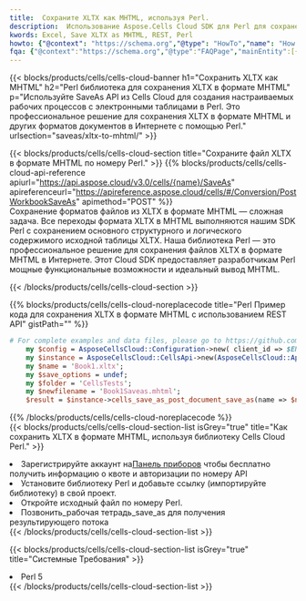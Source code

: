 ```yaml
---
title:  Сохраните XLTX как MHTML, используя Perl.
description:  Использование Aspose.Cells Cloud SDK для Perl для сохранения файла формата XLTX как файла формата MHTML.
kwords: Excel, Save XLTX as MHTML, REST, Perl
howto: {"@context": "https://schema.org","@type": "HowTo","name": "How to save XLTX as MHTML using the Cells Cloud Perl library.","description": "How to save XLTX as MHTML using the Cells Cloud Perl library.","image": {"@type": "ImageObject"},"url": "/perl/saveas/xltx-to-mhtml/","step": [{ "@type": "HowToStep","name": "How to save XLTX as MHTML using the Cells Cloud Perl library. step 1", "image": {"@type": "ImageObject",},"url": "/perl/saveas/xltx-to-mhtml/","text": "Register an account at <a href='https://dashboard.aspose.cloud/'>Dashboard</a> to get free API quota & authorization details",},{ "@type": "HowToStep","name": "How to save XLTX as MHTML using the Cells Cloud Perl library. step 1", "image": {"@type": "ImageObject",},"url": "/perl/saveas/xltx-to-mhtml/","text": "Install Perl library and add the reference (import the library) to your project.",},{ "@type": "HowToStep","name": "How to save XLTX as MHTML using the Cells Cloud Perl library. step 1", "image": {"@type": "ImageObject",},"url": "/perl/saveas/xltx-to-mhtml/","text": "Open the source file in Perl.",},{ "@type": "HowToStep","name": "How to save XLTX as MHTML using the Cells Cloud Perl library. step 1", "image": {"@type": "ImageObject",},"url": "/perl/saveas/xltx-to-mhtml/","text": "Call post_workbook_save_as method to get the resultant stream",}, ],"supply": {"@type": "HowToSupply","name": "document"},"tool": [{"@type": "HowToTool","name": "VIM, Visual Studio Code, Eclipse"},{"@type": "HowToTool","name": "Aspose Cells"}],"totalTime": "PT6M"}
fqa: {"@context":"https://schema.org","@type":"FAQPage","mainEntity":[{"@type":"Question","name":"Why save file as other formats file in C# using REST API?","acceptedAnswer":{"@type":"Answer","text":"Documents are encoded in many ways, and some files may be incompatible with the software you use. To open and read such files, just save them as appropriate file formats.<br/><ol><li>Install .NET SDK and add the reference (import the library) to your project.</li><li>Open the source file in C# using REST API.</li><li>Call the PostWorkbookSaveAsRequest() method, passing an output filename with required extension.</li><li>Get the result of save as a separate file.</li></ol>"}},{"@type":"Question","name":"What file formats can I save as with your C# library?","acceptedAnswer":{"@type":"Answer","text":"We support a variety of file formats for conversion using .NET library, including XLSX, Excel, xls , PDF, CSV, HTML, Markdown, XML, PNG, JPG, TIFF, Json, TXT and many more."}},{"@type":"Question","name":"What is the maximum allowed file size for conversion using this .NET library?","acceptedAnswer":{"@type":"Answer","text":"There are no file size limits for format conversions using .NET library."}}]}
---
```

{{< blocks/products/cells/cells-cloud-banner h1="Сохранить XLTX как MHTML" h2="Perl библиотека для сохранения XLTX в формате MHTML" p="Используйте SaveAs API из Cells Cloud для создания настраиваемых рабочих процессов с электронными таблицами в Perl. Это профессиональное решение для сохранения XLTX в формате MHTML и других форматов документов в Интернете с помощью Perl." urlsection="saveas/xltx-to-mhtml/" >}}

{{< blocks/products/cells/cells-cloud-section title="Сохраните файл XLTX в формате MHTML по номеру Perl." >}}
{{% blocks/products/cells/cells-cloud-api-reference apiurl="https://api.aspose.cloud/v3.0/cells/{name}/SaveAs" apireferenceurl="https://apireference.aspose.cloud/cells/#/Conversion/PostWorkbookSaveAs" apimethod="POST" %}}
<br/>
Сохранение форматов файлов из XLTX в формате MHTML — сложная задача. Все переходы формата XLTX в MHTML выполняются нашим SDK Perl с сохранением основного структурного и логического содержимого исходной таблицы XLTX. Наша библиотека Perl — это профессиональное решение для сохранения файлов XLTX в формате MHTML в Интернете. Этот Cloud SDK предоставляет разработчикам Perl мощные функциональные возможности и идеальный вывод MHTML.

{{< /blocks/products/cells/cells-cloud-section >}}

{{% blocks/products/cells/cells-cloud-noreplacecode title="Perl Пример кода для сохранения XLTX в формате MHTML с использованием REST API" gistPath="" %}}
  
```perl
# For complete examples and data files, please go to https://github.com/aspose-cells-cloud/aspose-cells-cloud-perl/
    my $config = AsposeCellsCloud::Configuration->new( client_id => $ENV{'ProductClientId'}, client_secret => $ENV{'ProductClientSecret'});
    my $instance = AsposeCellsCloud::CellsApi->new(AsposeCellsCloud::ApiClient->new( $config));
    my $name = 'Book1.xltx';
    my $save_options = undef;
    my $folder = 'CellsTests';
    my $newfilename = 'Book1Saveas.mhtml';
    $result = $instance->cells_save_as_post_document_save_as(name => $name,save_options => $save_options, newfilename => $newfilename, folder => $folder);
```
  
{{% /blocks/products/cells/cells-cloud-noreplacecode %}}
<br/>
{{< blocks/products/cells/cells-cloud-section-list isGrey="true" title="Как сохранить XLTX в формате MHTML, используя библиотеку Cells Cloud Perl." >}}
<li> Зарегистрируйте аккаунт на<a href="https://dashboard.aspose.cloud/">Панель приборов</a> чтобы бесплатно получить информацию о квоте и авторизации по номеру API</li>
<li>Установите библиотеку Perl и добавьте ссылку (импортируйте библиотеку) в свой проект.</li>
<li>Откройте исходный файл по номеру Perl.</li>
<li>Позвонить_рабочая тетрадь_save_as для получения результирующего потока</li>
{{< /blocks/products/cells/cells-cloud-section-list >}}

{{< blocks/products/cells/cells-cloud-section-list isGrey="true" title="Системные Требования" >}}
<li>Perl 5</li>
{{< /blocks/products/cells/cells-cloud-section-list >}}
